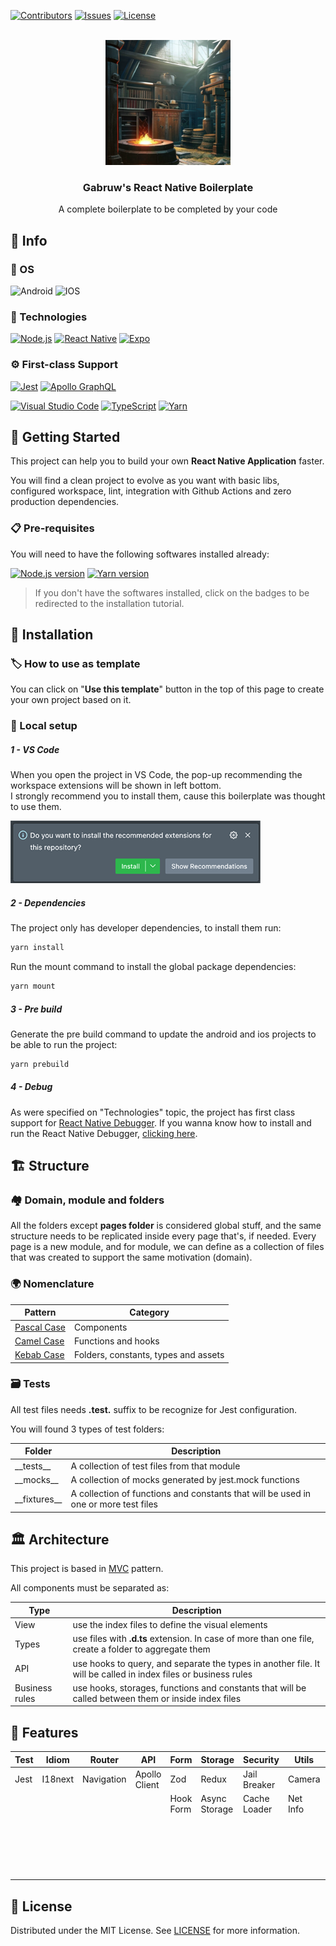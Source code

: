 [![Contributors][contributors-shield]][contributors-url]
[![Issues][issues-shield]][issues-url]
[![License][license-shield]][license-url]

<br />

<div align="center">
  <a href="https://github.com/gabruw/react-native-boilerplate">
    <img src="./.github/assets/logo.png" alt="Logo" width="200" height="200">
  </a>

  <h3 align="center">Gabruw's React Native Boilerplate</h3>

  <p align="center">
    A complete boilerplate to be completed by your code
  </p>
</div>

## 💾 Info

### 🧰 OS

![Android][android]
![IOS][ios]

### 🤖 Technologies

[![Node.js][node.js]][node-url]
[![React Native][react-native]][react-native-url]
[![Expo][expo]][expo-url]

### ⚙ First-class Support

[![Jest][jest]][jest-url]
[![Apollo GraphQL][apollo-graphql]][apollo-graphql-url]

[![Visual Studio Code][vscode]][vscode-url]
[![TypeScript][typescript]][typescript-url]
[![Yarn][yarn]][yarn-url]

## 🔰 Getting Started

This project can help you to build your own **React Native Application** faster.

You will find a clean project to evolve as you want with basic libs, configured workspace, lint, integration with Github Actions and zero production dependencies.

### 📋 Pre-requisites

You will need to have the following softwares installed already:

[![Node.js version][node.js-version]][node.js-installation]
[![Yarn version][yarn-version]][yarn-installation]

> If you don't have the softwares installed, click on the badges to be redirected to the installation tutorial.

## 📌 Installation

### 🏷 How to use as template

You can click on "**Use this template**" button in the top of this page to create your own project based on it.

### 🔩 Local setup

##### 1 - VS Code

When you open the project in VS Code, the pop-up recommending the workspace extensions will be shown in left bottom.\
I strongly recommend you to install them, cause this boilerplate was thought to use them.

![Recommend Extensions Pop-up](./.github/assets/vscode/recommend-extensions-pop-up.png)

##### 2 - Dependencies

The project only has developer dependencies, to install them run:

```bash
yarn install
```

Run the mount command to install the global package dependencies:

```bash
yarn mount
```

##### 3 - Pre build

Generate the pre build command to update the android and ios projects to be able to run the project:

```bash
yarn prebuild
```

##### 4 - Debug

As were specified on "Technologies" topic, the project has first class support for [React Native Debugger](https://github.com/jhen0409/react-native-debugger). If you wanna know how to install and run the React Native Debugger, [clicking here](https://github.com/jhen0409/react-native-debugger).

## 🏗 Structure

### 🏘 Domain, module and folders

All the folders except **pages folder** is considered global stuff, and the same structure needs to be replicated inside every page that's, if needed. Every page is a new module, and for module, we can define as a collection of files that was created to support the same motivation (domain).

### 🌍 Nomenclature

| Pattern                                                   | Category                             |
| --------------------------------------------------------- | ------------------------------------ |
| [Pascal Case](https://en.wiktionary.org/wiki/Pascal_case) | Components                           |
| [Camel Case](https://en.wiktionary.org/wiki/CamelCase)    | Functions and hooks                  |
| [Kebab Case](https://en.wiktionary.org/wiki/kebab_case)   | Folders, constants, types and assets |

### 🗃 Tests

All test files needs **.test.** suffix to be recognize for Jest configuration.

You will found 3 types of test folders:

| Folder           | Description                                                                         |
| ---------------- | ----------------------------------------------------------------------------------- |
| \_\_tests\_\_    | A collection of test files from that module                                         |
| \_\_mocks\_\_    | A collection of mocks generated by jest.mock functions                              |
| \_\_fixtures\_\_ | A collection of functions and constants that will be used in one or more test files |

## 🏛 Architecture

This project is based in [MVC](https://pt.wikipedia.org/wiki/MVC) pattern.

All components must be separated as:

| Type           | Description                                                                                                    |
| -------------- | -------------------------------------------------------------------------------------------------------------- |
| View           | use the index files to define the visual elements                                                              |
| Types          | use files with **.d.ts** extension. In case of more than one file, create a folder to aggregate them           |
| API            | use hooks to query, and separate the types in another file. It will be called in index files or business rules |
| Business rules | use hooks, storages, functions and constants that will be called between them or inside index files            |

## 🔖 Features

| Test | Idiom   | Router     | API           | Form      | Storage       | Security     | Utils    | CI/Quality | Visual            |
| ---- | ------- | ---------- | ------------- | --------- | ------------- | ------------ | -------- | ---------- | ----------------- |
| Jest | I18next | Navigation | Apollo Client | Zod       | Redux         | Jail Breaker | Camera   | Husky      | Paper             |
|      |         |            |               | Hook Form | Async Storage | Cache Loader | Net Info | ESLint     | Lottie            |
|      |         |            |               |           |               |              |          | Prettier   | Inter Fonts       |
|      |         |            |               |           |               |              |          |            | Splash Screen     |
|      |         |            |               |           |               |              |          |            | Styled Components |

## 📑 License

Distributed under the MIT License. See [LICENSE](https://github.com/gabruw/react-native-boilerplate/blob/main/LICENSE) for more information.

<!-- ASSETS -->

<!-- TOP INFO - BADGE - Contributors -->

[contributors-shield]: https://img.shields.io/github/contributors/gabruw/react-native-boilerplate.svg?style=for-the-badge
[contributors-url]: https://github.com/gabruw/react-native-boilerplate/graphs/contributors

<!-- TOP INFO - BADGE - Issues -->

[issues-shield]: https://img.shields.io/github/issues/gabruw/react-native-boilerplate.svg?style=for-the-badge
[issues-url]: https://github.com/gabruw/react-native-boilerplate/issues

<!-- TOP INFO - BADGE - License -->

[license-shield]: https://img.shields.io/github/license/gabruw/react-native-boilerplate.svg?style=for-the-badge
[license-url]: https://github.com/gabruw/react-native-boilerplate/blob/main/LICENSE.md

<!-- OS - BADGE - IOS -->

[ios]: https://img.shields.io/badge/iOS-000000?style=for-the-badge&logo=ios&logoColor=white

<!-- OS - BADGE - Android -->

[android]: https://img.shields.io/badge/Android-71B755?style=for-the-badge&logo=android&logoColor=white

<!-- TECHNOLOGIES - BADGE - Node.js -->

[node.js]: https://img.shields.io/badge/Node.js-43853D?style=for-the-badge&logo=node.js&logoColor=white
[node-url]: https://nodejs.org/

<!-- TECHNOLOGIES - BADGE - React Native -->

[react-native]: https://img.shields.io/badge/React%20Native-%2320232a.svg?style=for-the-badge&logo=react&logoColor=%2361DAFB
[react-native-url]: https://reactnative.dev/

<!-- TECHNOLOGIES - BADGE - Expo -->

[expo]: https://img.shields.io/badge/Expo-%23000000.svg?style=for-the-badge&logo=expo&logoColor=white
[expo-url]: https://expo.dev/

<!-- FIRST CLASS SUPPORT - BADGE - Jest -->

[jest]: https://img.shields.io/badge/-jest-%23C21325?style=for-the-badge&logo=jest&logoColor=white
[jest-url]: https://jestjs.io/

<!-- FIRST CLASS SUPPORT - BADGE - Apollo GraphQL -->

[apollo-graphql]: https://img.shields.io/badge/-Apollo%20GraphQL-311C87?style=for-the-badge&logo=apollo-graphql
[apollo-graphql-url]: https://www.apollographql.com/

<!-- FIRST CLASS SUPPORT - BADGE - VS Code -->

[vscode]: https://img.shields.io/badge/Visual%20Studio%20Code-0078d7.svg?style=for-the-badge&logo=visual-studio-code&logoColor=white
[vscode-url]: https://code.visualstudio.com/

<!-- FIRST CLASS SUPPORT - BADGE - TypeScript -->

[typescript]: https://img.shields.io/badge/typescript-%23007ACC.svg?style=for-the-badge&logo=typescript&logoColor=white
[typescript-url]: https://www.typescriptlang.org/

<!-- FIRST CLASS SUPPORT - BADGE - Yarn -->

[yarn]: https://img.shields.io/badge/Yarn-%232C8EBB.svg?style=for-the-badge&logo=yarn&logoColor=white
[yarn-url]: https://www.npmjs.com/

<!-- PRE REQUISITES - BADGE - Node.js -->

[node.js-version]: https://shields.io/badge/node->=15.4.0-43853D?logo=node.js&style=for-the-badge&logoColor=white
[node.js-installation]: https://nodejs.dev/en/learn/how-to-install-nodejs

<!-- PRE REQUISITES - BADGE - Yarn -->

[yarn-version]: https://shields.io/badge/yarn->=1.13.0-%232C8EBB?logo=yarn&style=for-the-badge&logoColor=white
[yarn-installation]: https://docs.npmjs.com/downloading-and-installing-node-js-and-npm
